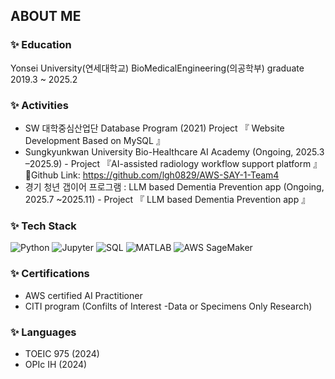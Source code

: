 ## ABOUT ME


### ✨ Education
Yonsei University(연세대학교) BioMedicalEngineering(의공학부) graduate 2019.3 ~ 2025.2



### ✨ Activities
 - SW 대학중심산업단 Database Program (2021) Project 『 Website Development Based on MySQL 』 
 - Sungkyunkwan University Bio-Healthcare AI Academy (Ongoing, 2025.3 –2025.9) - Project 『AI-assisted radiology workflow support platform 』
   🔗Github Link: https://github.com/lgh0829/AWS-SAY-1-Team4
 - 경기 청년 갭이어 프로그램 : LLM based Dementia Prevention app (Ongoing, 2025.7 ~2025.11) - Project 『 LLM based Dementia Prevention app 』

### ✨ Tech Stack
![Python](https://img.shields.io/badge/Python-3776AB?logo=python&logoColor=white)
![Jupyter](https://img.shields.io/badge/Jupyter-F37626?logo=jupyter&logoColor=white)
![SQL](https://img.shields.io/badge/SQL-4479A1?logo=mysql&logoColor=white)
![MATLAB](https://img.shields.io/badge/MATLAB-FF9900?logo=mathworks&logoColor=white)
![AWS SageMaker](https://img.shields.io/badge/AWS%20SageMaker-FF9900?logo=amazonaws&logoColor=white)

  
### ✨ Certifications
- AWS certified AI Practitioner
- CITI program (Confilts of Interest -Data or Specimens Only Research)



### ✨ Languages
- TOEIC 975 (2024)
- OPIc IH (2024)
